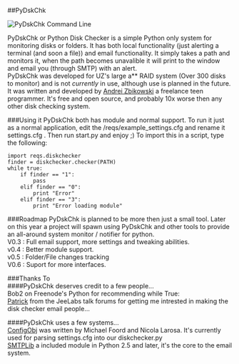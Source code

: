 ##PyDskChk

![PyDskChk Command Line](http://i.imgur.com/VNIUF.jpg)

PyDskChk or Python Disk Checker is a simple Python only system for monitoring disks or folders. It has both local functionality (just alerting a terminal (and soon a file)) and email functionality. It simply takes a path and monitors it, when the path becomes unavalible it will print to the window and email you (through SMTP) with an alert.  
PyDskChk was developed for UZ's large a** RAID system (Over 300 disks to monitor) and is not _currently_ in use, although use is planned in the future. It was written and developed by [Andrei Zbikowski](http://az.wbbmx.org/) a freelance teen programmer. It's free and open source, and probably 10x worse then any other disk checking system.   

###Using it
PyDskChk both has module and normal support. To run it just as a normal application, edit the /reqs/example_settings.cfg and rename it settings.cfg . Then run start.py and enjoy ;) To import this in a script, type the following:
  
    import reqs.diskchecker
    finder = diskchecker.checker(PATH)
    while true:
        if finder == "1":
            pass
        elif finder == "0":
            print "Error"
        elif finder == "3":
            print "Error loading module"
  
###Roadmap
PyDskChk is planned to be more then just a small tool. Later on this year a project will spawn using PyDskChk and other tools to provide an all-around system monitor / notifier for python.   
V0.3 : Full email support, more settings and tweaking abilities.   
v0.4 : Better module support.   
v0.5 : Folder/File changes tracking  
V0.6 : Suport for more interfaces.  

###Thanks To  
####PyDskChk deserves credit to a few people...  
Bob2 on Freenode's Python for recommending while True:  
[Patrick](http://talk.jeelabs.net/topic/704) from the JeeLabs talk forums for getting me intrested in making the disk checker email people...
  
####PyDskChk uses a few systems...  
[ConfigObj](http://bit.ly/eauaQx) was written by Michael Foord and Nicola Larosa. It's currently used for parsing settings.cfg into our diskchecker.py  
[SMTPLib](http://effbot.org/librarybook/smtplib.htm) a included module in Python 2.5 and later, it's the core to the email system.  
